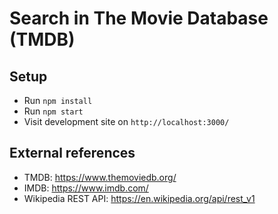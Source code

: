# Search in The Movie Database (TMDB)
## Setup
- Run `npm install`
- Run `npm start`
- Visit development site on `http://localhost:3000/`

## External references
- TMDB: https://www.themoviedb.org/
- IMDB: https://www.imdb.com/
- Wikipedia REST API: https://en.wikipedia.org/api/rest_v1
